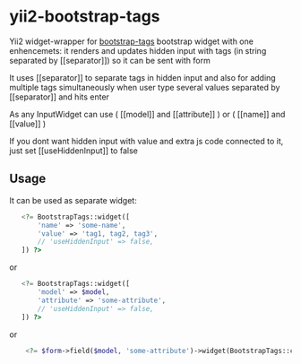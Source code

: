 # yii2-bootstrap-tags

Yii2 widget-wrapper for [bootstrap-tags](https://github.com/maxwells/bootstrap-tags) bootstrap widget
with one enhencemets: it renders and updates hidden input with tags (in string separated by [[separator]])
so it can be sent with form

It uses [[separator]] to separate tags in hidden input and also for adding
multiple tags simultaneously when user type several values separated by
[[separator]] and hits enter

As any InputWidget can use ( [[model]] and [[attribute]] ) or ( [[name]] and [[value]] )

If you dont want hidden input with value and extra js code connected to it,
just set [[useHiddenInput]] to false

## Usage

It can be used as separate widget:
```php
   <?= BootstrapTags::widget([
       'name' => 'some-name',
       'value' => 'tag1, tag2, tag3',
       // 'useHiddenInput' => false,
   ]) ?> 
```
or
```php
   <?= BootstrapTags::widget([
       'model' => $model,
       'attribute' => 'some-attribute',
       // 'useHiddenInput' => false,
   ]) ?> 
```
or
```php
    <?= $form->field($model, 'some-attribute')->widget(BootstrapTags::className(), []) ?>
```
